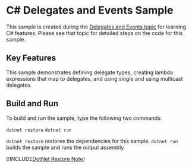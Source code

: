 C# Delegates and Events Sample
================

This sample is created during the [Delegates and Events topic](https://docs.microsoft.com/dotnet/csharp/delegates-events)
for learning C# features. Please see that topic for detailed steps on the code
for this sample.

Key Features
------------

This sample demonstrates defining delegate types, creating
lambda expressions that map to delegates, and using single and
using multicast delegates.

Build and Run
-------------

To build and run the sample, type the following two commands:

`dotnet restore`
`dotnet run`

`dotnet restore` restores the dependencies for this sample.
`dotnet run` builds the sample and runs the output assembly.

[!INCLUDE[DotNet Restore Note](../includes/dotnet-restore-note.md)]
